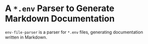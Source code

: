 # A `*.env` Parser to Generate Markdown Documentation

`env-file-parser` is a parser for `*.env` files, generating documentation written in Markdown.
